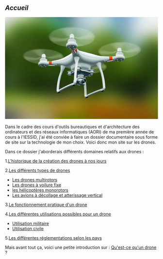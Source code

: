 ## ***Accueil***


![imagelibrededroit](images/istockphoto-911190112-612x612.jpg "image libre de droit")


Dans le cadre des cours d'outils bureautiques et d'architecture des ordinateurs et des réseaux informatiques (AORI) de ma première année de cours à l'IESSID, j'ai été conviée à faire un dossier documentaire sous forme de site sur la technologie de mon choix. Voici donc mon site sur les drones.

Dans ce dossier j'aborderais différents domaines relatifs aux drones :


1.[L'historique de la création des drones à nos jours](historique.md)  


2.[Les différents types de drones](cm.md)  

* [Les drones multirotors](multir.md)   
 * [Les drones à voilure fixe](voilfix.md)  
 * [les hélicoptères monorotors](hmr.md)  
 * [Les avions à décollage et atterissage vertical](avdecver.md)  
 

3.[Le fonctionnement pratique d'un drone](fonct.md)  


4.[Les différentes utilisations possibles pour un drone](uti.md)   

* [Utilisation militaire](um.md)
* [Utilisation civile](uc.md)

5.[Les différentes réglementations selon les pays](regle.md)


Mais avant tout ça, voici une petite introduction sur : [Qu'est-ce qu'un drone](intro.md) ?
